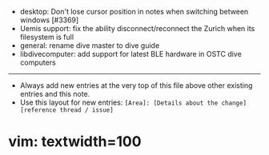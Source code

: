 - desktop: Don't lose cursor position in notes when switching between windows [#3369]
- Uemis support: fix the ability disconnect/reconnect the Zurich when its filesystem is full
- general: rename dive master to dive guide
- libdivecomputer: add support for latest BLE hardware in OSTC dive computers

---
* Always add new entries at the very top of this file above other existing entries and this note.
* Use this layout for new entries: `[Area]: [Details about the change] [reference thread / issue]`
# vim: textwidth=100
